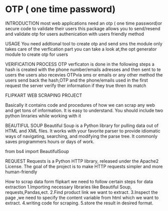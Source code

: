 # OTP ( one time password)

INTRODUCTION
most web applications need an otp ( one time password)or secure code to validate their users this package allows you to send/resend and validate otp for users authenication with users friendly method


USAGE 
You need addtional tool to create otp and send sms the module only takes care of the verfication part you can take a look at,the opt generator module to create  otp for users 


VERIFICATION PROCESS
OTP verficaton is done in the following steps
a hash is created with the phone number/emails adresses and then sent to te users
the users also recevies OTPvia sms  or emails or any other method 
the users send back the hash,OTP and the phone/emails used in the first request 
the server verify ther information if they true thren its match







FLIPKART WEB SCRAPING PROJECT


Basically it contains code and procedures of how we can scrap any web and get tons of information. It is easy to understand. You should include two python linraries while working with it


BEAUTIFUL SOUP
Beautiful Soup is a Python library for pulling data out of HTML and XML files. It works with your favorite parser to provide idiomatic ways of navigating, searching, and modifying the parse tree. It commonly saves programmers hours or days of work.



from bs4 import BeautifulSoup



REQUEST Requests is a Python HTTP library, released under the Apache2 License. The goal of the project is to make HTTP requests simpler and more human-friendly


How to scrap data form flipkart 
we need to follow certain steps for data extraction 
1.Importing necessary libraries like Beautiful Soup, requests,Pandas,ect.
2.Find product link we want to extract.
3.Inspect the page ,we need to specify the content variable from html which we want to extract.
4.writing code for scraping.
5.store the result in desired format.
